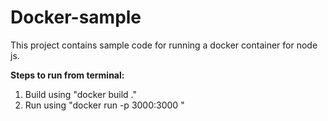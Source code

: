 # Docker-sample

This project contains sample code for running a docker container for node js.

**Steps to run from terminal:**
1. Build using "docker build ."
2. Run using "docker run -p 3000:3000 <image id>" 